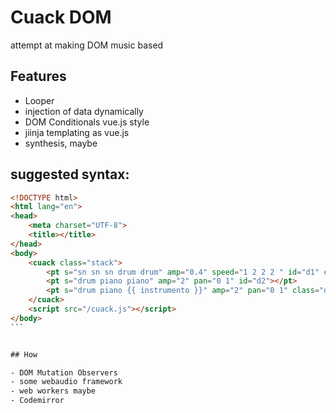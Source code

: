 # Cuack DOM

attempt at making DOM music based

## Features

- Looper
- injection of data dynamically
- DOM Conditionals vue.js style
- jiinja templating as vue.js
- synthesis, maybe

## suggested syntax:

```html
<!DOCTYPE html>
<html lang="en">
<head>
	<meta charset="UTF-8">
	<title></title>
</head>
<body>
	<cuack class="stack">
		<pt s="sn sn sn drum drum" amp="0.4" speed="1 2 2 2 " id="d1" class="stack "></pt>
		<pt s="drum piano piano" amp="2" pan="0 1" id="d2"></pt>
		<pt s="drum piano {{ instrumento }}" amp="2" pan="0 1" class="once" ></pt>
	</cuack>
	<script src="/cuack.js"></script>
</body>
``` 


## How

- DOM Mutation Observers
- some webaudio framework
- web workers maybe
- Codemirror
